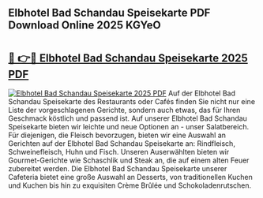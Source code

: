 ## Elbhotel Bad Schandau Speisekarte PDF Download Online 2025 KGYeO

# <h2><a href="http://gc89ork.nevu.top/?p=Elbhotel+Bad+Schandau+Speisekarte">🔗 👉🔴 Elbhotel Bad Schandau Speisekarte 2025 PDF</a></h2>

[![Elbhotel Bad Schandau Speisekarte 2025 PDF](https://i.imgur.com/dBaPXMq.png)](http://gc89ork.nevu.top/?p=Elbhotel+Bad+Schandau+Speisekarte)
Auf der Elbhotel Bad Schandau Speisekarte des Restaurants oder Cafés finden Sie nicht nur eine Liste der vorgeschlagenen Gerichte, sondern auch etwas, das für Ihren Geschmack köstlich und passend ist. Auf unserer Elbhotel Bad Schandau Speisekarte bieten wir leichte und neue Optionen an - unser Salatbereich. Für diejenigen, die Fleisch bevorzugen, bieten wir eine Auswahl an Gerichten auf der Elbhotel Bad Schandau Speisekarte an: Rindfleisch, Schweinefleisch, Huhn und Fisch. Unseren Auserwählten bieten wir Gourmet-Gerichte wie Schaschlik und Steak an, die auf einem alten Feuer zubereitet werden. Die Elbhotel Bad Schandau Speisekarte unserer Cafeteria bietet eine große Auswahl an Desserts, von traditionellen Kuchen und Kuchen bis hin zu exquisiten Crème Brûlée und Schokoladenrutschen.
